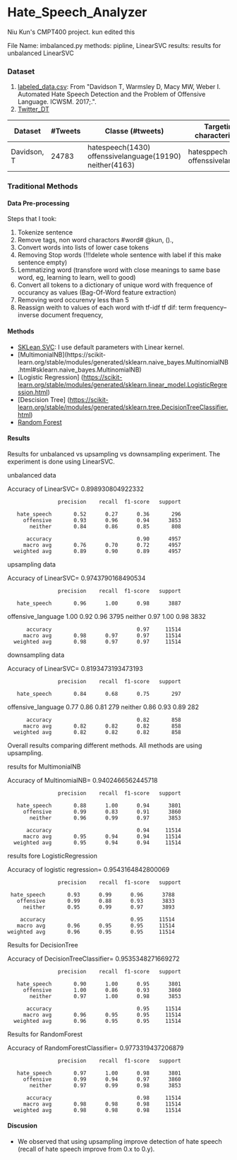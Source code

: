 # Hate_Speech_Analyzer

Niu Kun's CMPT400 project.
kun edited this

File Name: imbalanced.py
methods: pipline, LinearSVC
results: results for unbalanced LinearSVC


### Dataset
1. [labeled_data.csv](https://github.com/t-davidson/hate-speech-and-offensive-language): From "Davidson T, Warmsley D, Macy MW, Weber I. Automated Hate Speech Detection and the                                                        Problem of Offensive Language. ICWSM. 2017;.". 
2. [Twitter_DT](https://www.google.com)

|Dataset | #Tweets | Classe (#tweets)| Targeting characteristics|
|--------|---------|-----------------|--------------------------|
|Davidson, T| 24783|hatespeech(1430) offenssivelanguage(19190)  neither(4163) |hatesppech and offenssivelanguage|

### Traditional Methods

#### Data Pre-processing
Steps that I took:
1. Tokenize sentence  
2. Remove tags, non word charactors    #word#  @kun, ().,
3. Convert words into lists of lower case tokens
4. Removing Stop words  (!!!delete whole sentence with label if this make sentence empty)
5. Lemmatizing word (transfore word with close meanings to same base word, eg, learning to learn, well to good)
6. Convert all tokens to a dictionary of unique word with frequence of occurancy as values (Bag-Of-Word feature extraction)
6. Removing word occurenvy less than 5
7. Reassign weith to values of each word with tf-idf
    tf dif: term frequency–inverse document frequency,


#### Methods
- [SKLean SVC](https://scikit-learn.org/stable/modules/generated/sklearn.svm.SVC.html): I use default parameters with Linear kernel.
- [MultimonialNB](https://scikit-        learn.org/stable/modules/generated/sklearn.naive_bayes.MultinomialNB.html#sklearn.naive_bayes.MultinomialNB)
- [Logistic Regression] (https://scikit-learn.org/stable/modules/generated/sklearn.linear_model.LogisticRegression.html)
- [Descision Tree] (https://scikit-learn.org/stable/modules/generated/sklearn.tree.DecisionTreeClassifier.html)
- [Random Forest](https://scikit-learn.org/stable/modules/generated/sklearn.ensemble.RandomForestClassifier.html)


#### Results
Results for unbalanced vs upsampling vs downsampling experiment. The experiment is done using LinearSVC.

unbalanced data

Accuracy of LinearSVC= 0.898930804922332

                    precision    recall  f1-score   support

       hate_speech       0.52      0.27      0.36       296
         offensive       0.93      0.96      0.94      3853
           neither       0.84      0.86      0.85       808

          accuracy                           0.90      4957
         macro avg       0.76      0.70      0.72      4957
      weighted avg       0.89      0.90      0.89      4957
      
upsampling data

Accuracy of LinearSVC= 0.9743790168490534

                    precision    recall  f1-score   support

       hate_speech       0.96      1.00      0.98      3887
offensive_language       1.00      0.92      0.96      3795
           neither       0.97      1.00      0.98      3832

          accuracy                           0.97     11514
         macro avg       0.98      0.97      0.97     11514
      weighted avg       0.98      0.97      0.97     11514
      
downsampling data

Accuracy of LinearSVC= 0.8193473193473193

                    precision    recall  f1-score   support

       hate_speech       0.84      0.68      0.75       297
offensive_language       0.77      0.86      0.81       279
           neither       0.86      0.93      0.89       282

          accuracy                           0.82       858
         macro avg       0.82      0.82      0.82       858
      weighted avg       0.82      0.82      0.82       858

Overall results comparing different methods. All methods are using upsampling.

results for MultimonialNB

Accuracy of MultinomialNB= 0.9402466562445718

                    precision    recall  f1-score   support

       hate_speech       0.88      1.00      0.94      3801
         offensive       0.99      0.83      0.91      3860
           neither       0.96      0.99      0.97      3853

          accuracy                           0.94     11514
         macro avg       0.95      0.94      0.94     11514
      weighted avg       0.95      0.94      0.94     11514

results fore LogisticRegression

Accuracy of logistic regression= 0.9543164842800069

                    precision    recall  f1-score   support

     hate_speech       0.93      0.99      0.96      3788
       offensive       0.99      0.88      0.93      3833
         neither       0.95      0.99      0.97      3893

        accuracy                           0.95     11514
       macro avg       0.96      0.95      0.95     11514
    weighted avg       0.96      0.95      0.95     11514

Results for DecisionTree

Accuracy of DecisionTreeClassifier= 0.9535348271669272

                    precision    recall  f1-score   support

       hate_speech       0.90      1.00      0.95      3801
         offensive       1.00      0.86      0.93      3860
           neither       0.97      1.00      0.98      3853

          accuracy                           0.95     11514
         macro avg       0.96      0.95      0.95     11514
      weighted avg       0.96      0.95      0.95     11514
Results for RandomForest

Accuracy of RandomForestClassifier= 0.9773319437206879

                    precision    recall  f1-score   support

       hate_speech       0.97      1.00      0.98      3801
         offensive       0.99      0.94      0.97      3860
           neither       0.97      0.99      0.98      3853

          accuracy                           0.98     11514
         macro avg       0.98      0.98      0.98     11514
      weighted avg       0.98      0.98      0.98     11514

#### Discusion
- We observed that using upsampling improve detection of hate speech (recall of hate speech improve from 0.x to 0.y).

